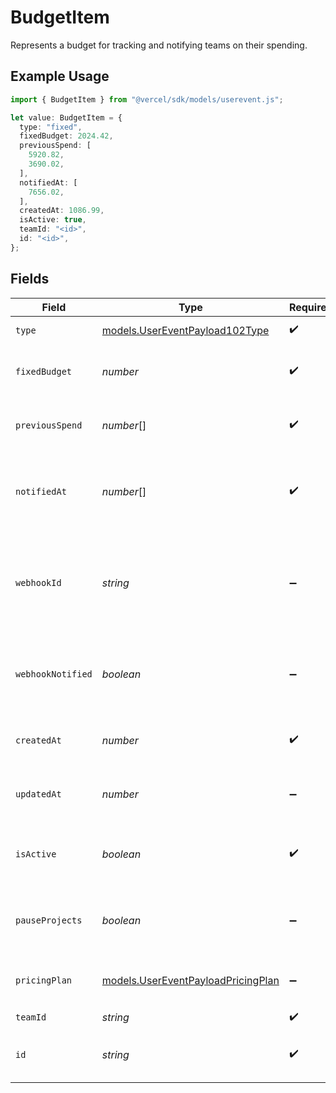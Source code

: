 # BudgetItem

Represents a budget for tracking and notifying teams on their spending.

## Example Usage

```typescript
import { BudgetItem } from "@vercel/sdk/models/userevent.js";

let value: BudgetItem = {
  type: "fixed",
  fixedBudget: 2024.42,
  previousSpend: [
    5920.82,
    3690.02,
  ],
  notifiedAt: [
    7656.02,
  ],
  createdAt: 1086.99,
  isActive: true,
  teamId: "<id>",
  id: "<id>",
};
```

## Fields

| Field                                                                          | Type                                                                           | Required                                                                       | Description                                                                    |
| ------------------------------------------------------------------------------ | ------------------------------------------------------------------------------ | ------------------------------------------------------------------------------ | ------------------------------------------------------------------------------ |
| `type`                                                                         | [models.UserEventPayload102Type](../models/usereventpayload102type.md)         | :heavy_check_mark:                                                             | The budget type                                                                |
| `fixedBudget`                                                                  | *number*                                                                       | :heavy_check_mark:                                                             | Budget amount (USD / dollars)                                                  |
| `previousSpend`                                                                | *number*[]                                                                     | :heavy_check_mark:                                                             | Array of the last 3 months of spend data                                       |
| `notifiedAt`                                                                   | *number*[]                                                                     | :heavy_check_mark:                                                             | Array of 50, 75, 100 to keep track of notifications sent out                   |
| `webhookId`                                                                    | *string*                                                                       | :heavy_minus_sign:                                                             | Webhook id that corresponds to a webhook in Cosmos webhook collection          |
| `webhookNotified`                                                              | *boolean*                                                                      | :heavy_minus_sign:                                                             | Keep track if the webhook has been called for the month                        |
| `createdAt`                                                                    | *number*                                                                       | :heavy_check_mark:                                                             | Date time when budget is created                                               |
| `updatedAt`                                                                    | *number*                                                                       | :heavy_minus_sign:                                                             | Date time when budget is updated last                                          |
| `isActive`                                                                     | *boolean*                                                                      | :heavy_check_mark:                                                             | Is the budget currently active for a customer                                  |
| `pauseProjects`                                                                | *boolean*                                                                      | :heavy_minus_sign:                                                             | Should all projects be paused if budget is exceeded                            |
| `pricingPlan`                                                                  | [models.UserEventPayloadPricingPlan](../models/usereventpayloadpricingplan.md) | :heavy_minus_sign:                                                             | The acive pricing plan the team is billed with                                 |
| `teamId`                                                                       | *string*                                                                       | :heavy_check_mark:                                                             | Partition key                                                                  |
| `id`                                                                           | *string*                                                                       | :heavy_check_mark:                                                             | Sort key that needs to be unique per teamId                                    |